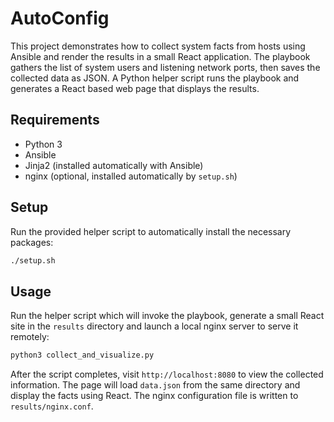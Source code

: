# AutoConfig

This project demonstrates how to collect system facts from hosts using Ansible
and render the results in a small React application. The playbook gathers the
list of system users and listening network ports, then saves the collected data
as JSON. A Python helper script runs the playbook and generates a React based
web page that displays the results.

## Requirements
- Python 3
- Ansible
- Jinja2 (installed automatically with Ansible)
- nginx (optional, installed automatically by `setup.sh`)

## Setup
Run the provided helper script to automatically install the necessary packages:

```bash
./setup.sh
```

## Usage
Run the helper script which will invoke the playbook, generate a small React
site in the `results` directory and launch a local nginx server to serve it
remotely:

```bash
python3 collect_and_visualize.py
```

After the script completes, visit `http://localhost:8080` to view the collected
information. The page will load `data.json` from the same directory and display
the facts using React.
The nginx configuration file is written to `results/nginx.conf`.
